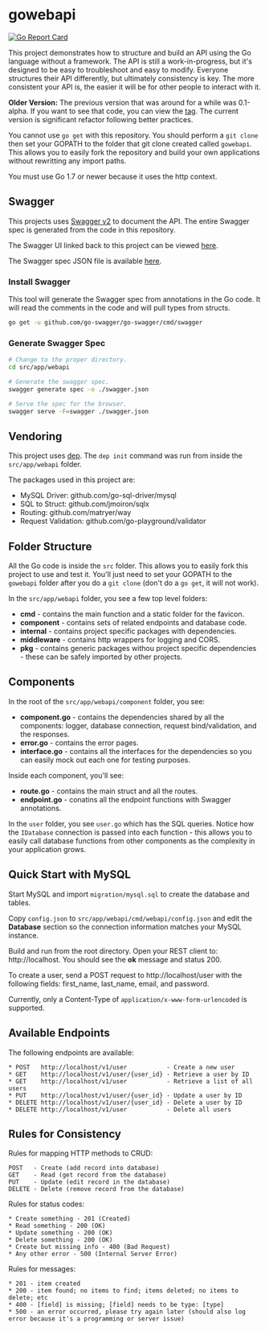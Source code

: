 # gowebapi

[![Go Report Card](https://goreportcard.com/badge/github.com/josephspurrier/gowebapi)](https://goreportcard.com/report/github.com/josephspurrier/gowebapi)

This project demonstrates how to structure and build an API using the Go language without a framework.
The API is still a work-in-progress, but it's designed to be easy to troubleshoot and easy to modify.
Everyone structures their API differently, but ultimately consistency is key. The more
consistent your API is, the easier it will be for other people to interact with it.

**Older Version:** The previous version that was around for a while was
0.1-alpha. If you want to see that code, you can view the
[tag](https://github.com/josephspurrier/gowebapi/releases/tag/0.1-alpha).
The current version is significant refactor following better practices.

You cannot use `go get` with this repository. You should perform a `git clone`
then set your GOPATH to the folder that git clone created called `gowebapi`.
This allows you to easily fork the repository and build your own applications
without rewritting any import paths.

You must use Go 1.7 or newer because it uses the http context.

## Swagger

This projects uses [Swagger v2](https://github.com/OAI/OpenAPI-Specification/blob/master/versions/2.0.md)
to document the API. The entire Swagger spec is generated from the code in this
repository.

The Swagger UI linked back to this project can be viewed
[here](http://petstore.swagger.io/?url=https://raw.githubusercontent.com/josephspurrier/gowebapi/master/src/app/webapi/swagger.json).

The Swagger spec JSON file is available
[here](https://github.com/josephspurrier/gowebapi/blob/master/src/app/webapi/swagger.json).

### Install Swagger

This tool will generate the Swagger spec from annotations in the Go code. It
will read the comments in the code and will pull types from structs.

```bash
go get -u github.com/go-swagger/go-swagger/cmd/swagger
```

### Generate Swagger Spec

```bash
# Change to the proper directory.
cd src/app/webapi

# Generate the swagger spec.
swagger generate spec -o ./swagger.json

# Serve the spec for the browser.
swagger serve -F=swagger ./swagger.json
```

## Vendoring

This project uses [dep](https://github.com/golang/dep). The `dep init` command
was run from inside the `src/app/webapi` folder.

The packages used in this project are:
- MySQL Driver: github.com/go-sql-driver/mysql
- SQL to Struct: github.com/jmoiron/sqlx
- Routing: github.com/matryer/way
- Request Validation: github.com/go-playground/validator

## Folder Structure

All the Go code is inside the `src` folder. This allows you to easily fork this
project to use and test it. You'll just need to set your GOPATH to the
`gowebapi` folder after you do a `git clone` (don't do a `go get`, it will not
work).

In the `src/app/webapi` folder, you see a few top level folders:
- **cmd** - contains the main function and a static folder for the favicon.
- **component** - contains sets of related endpoints and database code.
- **internal** - contains project specific packages with dependencies.
- **middleware** - contains http wrappers for logging and CORS.
- **pkg** - contains generic packages withou project specific dependencies - these can be safely imported by other projects.

## Components

In the root of the `src/app/webapi/component` folder, you see:
- **component.go** - contains the dependencies shared by all the components:
logger, database connection, request bind/validation, and the responses.
- **error.go** - contains the error pages.
- **interface.go** - contains all the interfaces for the dependencies so you can
easily mock out each one for testing purposes.

Inside each component, you'll see:
- **route.go** - contains the main struct and all the routes.
- **endpoint.go** - conatins all the endpoint functions with Swagger
annotations.

In the `user` folder, you see `user.go` which has the SQL queries. Notice how
the `IDatabase` connection is passed into each function - this allows you to
easily call database functions from other components as the complexity in your
application grows.

## Quick Start with MySQL

Start MySQL and import `migration/mysql.sql` to create the database and tables.

Copy `config.json` to `src/app/webapi/cmd/webapi/config.json` and edit the
**Database** section so the connection information matches your MySQL instance.

Build and run from the root directory. Open your REST client to:
http://localhost. You should see the **ok** message and status 200.

To create a user, send a POST request to http://localhost/user with the
following fields: first_name, last_name, email, and password.

Currently, only a Content-Type of `application/x-www-form-urlencoded` is
supported.

## Available Endpoints

The following endpoints are available:

```
* POST   http://localhost/v1/user           - Create a new user
* GET	 http://localhost/v1/user/{user_id} - Retrieve a user by ID
* GET	 http://localhost/v1/user           - Retrieve a list of all users
* PUT	 http://localhost/v1/user/{user_id} - Update a user by ID
* DELETE http://localhost/v1/user/{user_id} - Delete a user by ID
* DELETE http://localhost/v1/user           - Delete all users
```

## Rules for Consistency

Rules for mapping HTTP methods to CRUD:

```
POST   - Create (add record into database)
GET    - Read (get record from the database)
PUT    - Update (edit record in the database)
DELETE - Delete (remove record from the database)
```

Rules for status codes:

```
* Create something - 201 (Created)
* Read something - 200 (OK)
* Update something - 200 (OK)
* Delete something - 200 (OK)
* Create but missing info - 400 (Bad Request)
* Any other error - 500 (Internal Server Error)
```

Rules for messages:

```
* 201 - item created
* 200 - item found; no items to find; items deleted; no items to delete; etc
* 400 - [field] is missing; [field] needs to be type: [type]
* 500 - an error occurred, please try again later (should also log error because it's a programming or server issue)
```